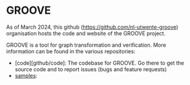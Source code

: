 # GROOVE

As of March 2024, this github (<https://github.com/nl-utwente-groove>) organisation hosts the code and website of the GROOVE project.

GROOVE is a tool for graph transformation and verification. More information can be found in the various repositories:

- [code][github/code]: The codebase for GROOVE. Go there to get the source code and to report issues (bugs and feature requests)
- [samples](https://github.com/nl-utwente-groove/code):


[github]: https://github.com/nl-utwente-groove
